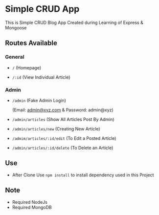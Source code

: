 # Simple CRUD App

This is Simple CRUD Blog App Created during Learning of Express & Mongoose

## Routes Available

### General

- `/` (Homepage)

- `/:id` (View Individual Article)

### Admin

- `/admin` (Fake Admin Login) 

  (Email: admin@xyz.com & Password: admin@xyz)

- `/admin/articles` (Show All Articles Post By Admin)

- `/admin/articles/new` (Creating New Article)

- `/admim/articles/:id/edit` (To Edit a Posted Article)

- `/admin/articles/:id/delete` (To Delete an Article)

## Use

- After Clone Use `npm install` to install dependency used in this Project

## Note

- Required NodeJs
- Required MongoDB
